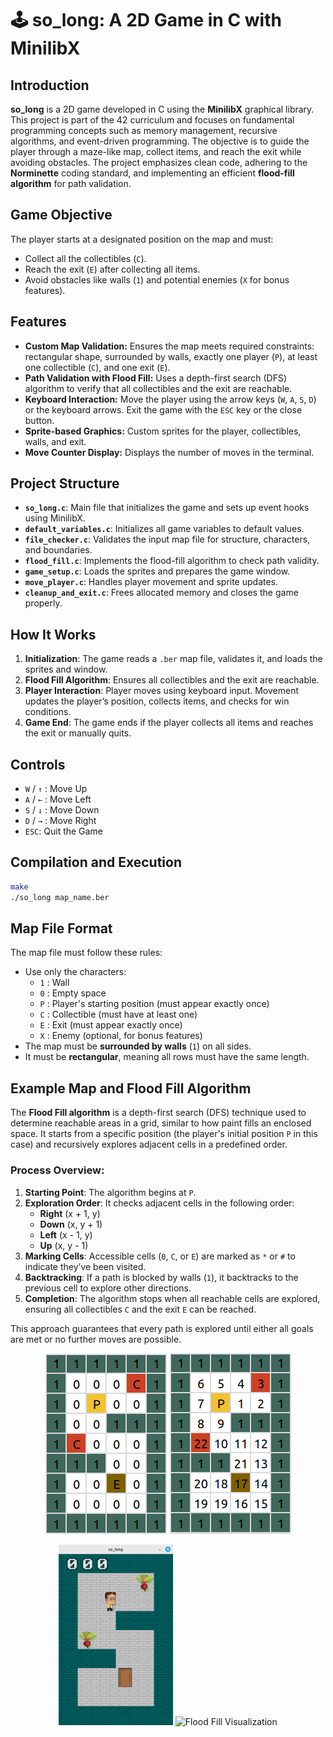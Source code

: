 # 🕹️ so_long: A 2D Game in C with MinilibX

## Introduction  
**so_long** is a 2D game developed in C using the **MinilibX** graphical library. This project is part of the 42 curriculum and focuses on fundamental programming concepts such as memory management, recursive algorithms, and event-driven programming. The objective is to guide the player through a maze-like map, collect items, and reach the exit while avoiding obstacles. The project emphasizes clean code, adhering to the **Norminette** coding standard, and implementing an efficient **flood-fill algorithm** for path validation.

## Game Objective  
The player starts at a designated position on the map and must:  
- Collect all the collectibles (`C`).  
- Reach the exit (`E`) after collecting all items.  
- Avoid obstacles like walls (`1`) and potential enemies (`X` for bonus features).

## Features  
- **Custom Map Validation:** Ensures the map meets required constraints: rectangular shape, surrounded by walls, exactly one player (`P`), at least one collectible (`C`), and one exit (`E`).  
- **Path Validation with Flood Fill:** Uses a depth-first search (DFS) algorithm to verify that all collectibles and the exit are reachable.  
- **Keyboard Interaction:** Move the player using the arrow keys (`W`, `A`, `S`, `D`) or the keyboard arrows. Exit the game with the `ESC` key or the close button.  
- **Sprite-based Graphics:** Custom sprites for the player, collectibles, walls, and exit.  
- **Move Counter Display:** Displays the number of moves in the terminal.

## Project Structure  
- **`so_long.c`**: Main file that initializes the game and sets up event hooks using MinilibX.  
- **`default_variables.c`**: Initializes all game variables to default values.  
- **`file_checker.c`**: Validates the input map file for structure, characters, and boundaries.  
- **`flood_fill.c`**: Implements the flood-fill algorithm to check path validity.  
- **`game_setup.c`**: Loads the sprites and prepares the game window.  
- **`move_player.c`**: Handles player movement and sprite updates.  
- **`cleanup_and_exit.c`**: Frees allocated memory and closes the game properly.

## How It Works  
1. **Initialization**: The game reads a `.ber` map file, validates it, and loads the sprites and window.  
2. **Flood Fill Algorithm**: Ensures all collectibles and the exit are reachable.  
3. **Player Interaction**: Player moves using keyboard input. Movement updates the player’s position, collects items, and checks for win conditions.  
4. **Game End**: The game ends if the player collects all items and reaches the exit or manually quits.

## Controls  
- `W` / `↑` : Move Up  
- `A` / `←` : Move Left  
- `S` / `↓` : Move Down  
- `D` / `→` : Move Right  
- `ESC`: Quit the Game

## Compilation and Execution  
```bash
make
./so_long map_name.ber
```

## Map File Format  
The map file must follow these rules:  
- Use only the characters:  
  - `1` : Wall  
  - `0` : Empty space  
  - `P` : Player's starting position (must appear exactly once)  
  - `C` : Collectible (must have at least one)  
  - `E` : Exit (must appear exactly once)  
  - `X` : Enemy (optional, for bonus features)  
- The map must be **surrounded by walls** (`1`) on all sides.
- It must be **rectangular**, meaning all rows must have the same length.

## Example Map and Flood Fill Algorithm

The **Flood Fill algorithm** is a depth-first search (DFS) technique used to determine reachable areas in a grid, similar to how paint fills an enclosed space. It starts from a specific position (the player's initial position `P` in this case) and recursively explores adjacent cells in a predefined order.

### Process Overview:
1. **Starting Point**: The algorithm begins at `P`.
2. **Exploration Order**: It checks adjacent cells in the following order:
   - **Right** (x + 1, y)
   - **Down** (x, y + 1)
   - **Left** (x - 1, y)
   - **Up** (x, y - 1)
3. **Marking Cells**: Accessible cells (`0`, `C`, or `E`) are marked as `*` or `#` to indicate they’ve been visited.
4. **Backtracking**: If a path is blocked by walls (`1`), it backtracks to the previous cell to explore other directions.
5. **Completion**: The algorithm stops when all reachable cells are explored, ensuring all collectibles `C` and the exit `E` can be reached.

This approach guarantees that every path is explored until either all goals are met or no further moves are possible.


<p align="center">
  <img src="https://github.com/podefteza/so_long/blob/main/Exemple%20Map.png" alt="Exemple Map" height="289">
  <img src="https://github.com/podefteza/so_long/blob/main/Flood%20Fill%20Order.png" alt="Flood Fill Order" height="289">
</p>
<p align="center">
  <img src="https://github.com/podefteza/so_long/blob/main/Loaded%20Map.png" alt="Loaded Map" height="289">
  <img src="https://github.com/podefteza/so_long/blob/main/Visualization.gif" alt="Flood Fill Visualization" height="289">
</p>


